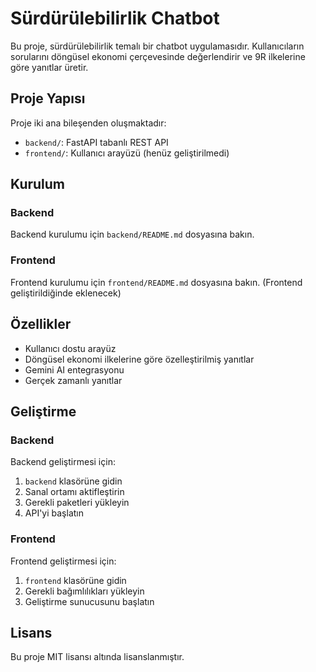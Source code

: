 # Sürdürülebilirlik Chatbot

Bu proje, sürdürülebilirlik temalı bir chatbot uygulamasıdır. Kullanıcıların sorularını döngüsel ekonomi çerçevesinde değerlendirir ve 9R ilkelerine göre yanıtlar üretir.

## Proje Yapısı

Proje iki ana bileşenden oluşmaktadır:

- `backend/`: FastAPI tabanlı REST API
- `frontend/`: Kullanıcı arayüzü (henüz geliştirilmedi)

## Kurulum

### Backend

Backend kurulumu için `backend/README.md` dosyasına bakın.

### Frontend

Frontend kurulumu için `frontend/README.md` dosyasına bakın. (Frontend geliştirildiğinde eklenecek)

## Özellikler

- Kullanıcı dostu arayüz
- Döngüsel ekonomi ilkelerine göre özelleştirilmiş yanıtlar
- Gemini AI entegrasyonu
- Gerçek zamanlı yanıtlar

## Geliştirme

### Backend

Backend geliştirmesi için:
1. `backend` klasörüne gidin
2. Sanal ortamı aktifleştirin
3. Gerekli paketleri yükleyin
4. API'yi başlatın

### Frontend

Frontend geliştirmesi için:
1. `frontend` klasörüne gidin
2. Gerekli bağımlılıkları yükleyin
3. Geliştirme sunucusunu başlatın

## Lisans

Bu proje MIT lisansı altında lisanslanmıştır. 